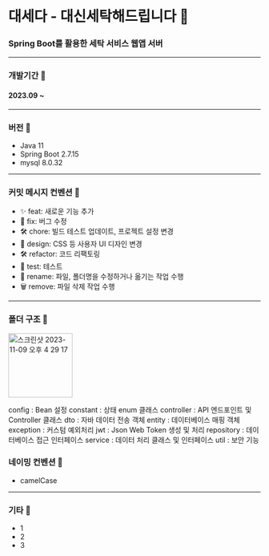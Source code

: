 # 대세다 - 대신세탁해드립니다 🌟
### Spring Boot를 활용한 세탁 서비스 웹앱 서버
---
### 개발기간 📅
#### 2023.09 ~
---
### 버전 🚀
- Java 11
- Spring Boot 2.7.15
- mysql 8.0.32
---
### 커밋 메시지 컨벤션 📝
- ✨ feat: 새로운 기능 추가
- 🐛 fix: 버그 수정
- 🛠 chore: 빌드 테스트 업데이트, 프로젝트 설정 변경
- 🎨 design: CSS 등 사용자 UI 디자인 변경
- 🛠 refactor: 코드 리팩토링
- 🧪 test: 테스트
- 🔄 rename: 파일, 폴더명을 수정하거나 옮기는 작업 수행
- 🗑 remove: 파일 삭제 작업 수행
---
### 폴더 구조 📂
<img width="128" alt="스크린샷 2023-11-09 오후 4 29 17" src="https://github.com/Daeseda/daeseda-server/assets/56884540/d5ad5bc9-03cf-42f2-8f55-f74e5ce6c52d">

config : Bean 설정
constant : 상태 enum 클래스
controller : API 엔드포인트 및 Controller 클래스
dto : 자바 데이터 전송 객체
entity : 데이터베이스 매핑 객체
exception : 커스텀 예외처리
jwt : Json Web Token 생성 및 처리
repository : 데이터베이스 접근 인터페이스
service : 데이터 처리 클래스 및 인터페이스
util : 보안 기능

### 네이밍 컨벤션 📝
- camelCase
---
### 기타 📌
- 1
- 2
- 3
